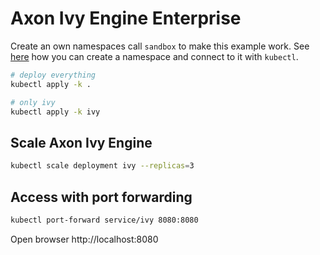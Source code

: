 # Axon Ivy Engine Enterprise

Create an own namespaces call `sandbox` to make this example work. See
[here](../README.md) how you can create a namespace and connect to it with
`kubectl`.

```bash
# deploy everything
kubectl apply -k .

# only ivy
kubectl apply -k ivy
```

## Scale Axon Ivy Engine

```bash
kubectl scale deployment ivy --replicas=3
```

## Access with port forwarding

```bash
kubectl port-forward service/ivy 8080:8080
```

Open browser http://localhost:8080
